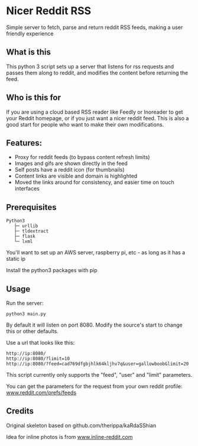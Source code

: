 # Nicer Reddit RSS
Simple server to fetch, parse and return reddit RSS feeds, making a user friendly experience

## What is this
This python 3 script sets up a server that listens for rss requests and passes them along to reddit, and modifies the content before returning the feed.

## Who is this for
If you are using a cloud based RSS reader like Feedly or Inoreader to get your Reddit homepage, or if you just want a nicer reddit feed. This is also a good start for people who want to make their own modifications.

## Features:
* Proxy for reddit feeds (to bypass content refresh limits)
* Images and gifs are shown directly in the feed
* Self posts have a reddit icon (for thumbnails)
* Content links are visible and domain is highlighted
* Moved the links around for consistency, and easier time on touch interfaces

## Prerequisites

    Python3
       ├─ urllib
       ├─ tldextract
       ├─ flask
       └─ lxml

You'll want to set up an AWS server, raspberry pi, etc - as long as it has a static ip

Install the python3 packages with pip

## Usage
Run the server:

    python3 main.py

By default it will listen on port 8080. Modify the source's start to change this or other defaults.

Use a url that looks like this:

    http://ip:8080/
    http://ip:8080/?limit=10
    http://ip:8080/?feed=cad769dfgbjhlk64kljhv7q&user=gallowboob&limit=20

This script currently only supports the "feed", "user" and "limit" parameters.

You can get the parameters for the request from your own reddit profile: www.reddit.com/prefs/feeds

## Credits
Original skeleton based on github.com/therippa/kaRdaSShian

Idea for inline photos is from www.inline-reddit.com
